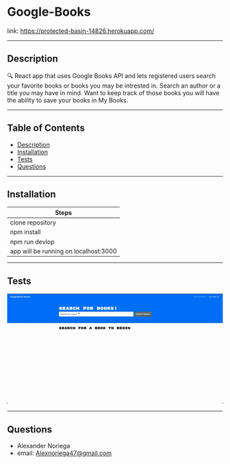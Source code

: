 # Google-Books
link: https://protected-basin-14826.herokuapp.com/
  
  - - -
## Description
🔍   React app that uses Google Books API and lets registered users search your favorite books or books you may be intrested in. Search an author or a title you may have in mind. Want to keep track of those books you will have the ability to save your books in My Books.
- - -
## Table of Contents
- [Description](#description)
- [Installation](#installation)
- [Tests](#tests)
- [Questions](#questions)
- - -
## Installation
   | Steps |
 | ----------- |
| clone repository |
| npm install   |
| npm run devlop |
| app will be running on localhost:3000 |

- - -
## Tests
![googleBooks](asset/googleBooks.gif)


- - -
## Questions
- Alexander Noriega 
- email:  Alexnoriega47@gmail.com

